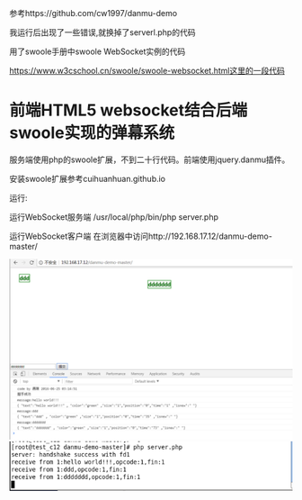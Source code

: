 参考https://github.com/cw1997/danmu-demo

我运行后出现了一些错误,就换掉了serverl.php的代码

用了swoole手册中swoole WebSocket实例的代码

https://www.w3cschool.cn/swoole/swoole-websocket.html这里的一段代码

# 前端HTML5 websocket结合后端swoole实现的弹幕系统
服务端使用php的swoole扩展，不到二十行代码。前端使用jquery.danmu插件。


安装swoole扩展参考cuihuanhuan.github.io


运行:

运行WebSocket服务端
/usr/local/php/bin/php server.php

运行WebSocket客户端
在浏览器中访问http://192.168.17.12/danmu-demo-master/

![img](swoole-demo-1.png)
![img](swoole-demo-2.png)
